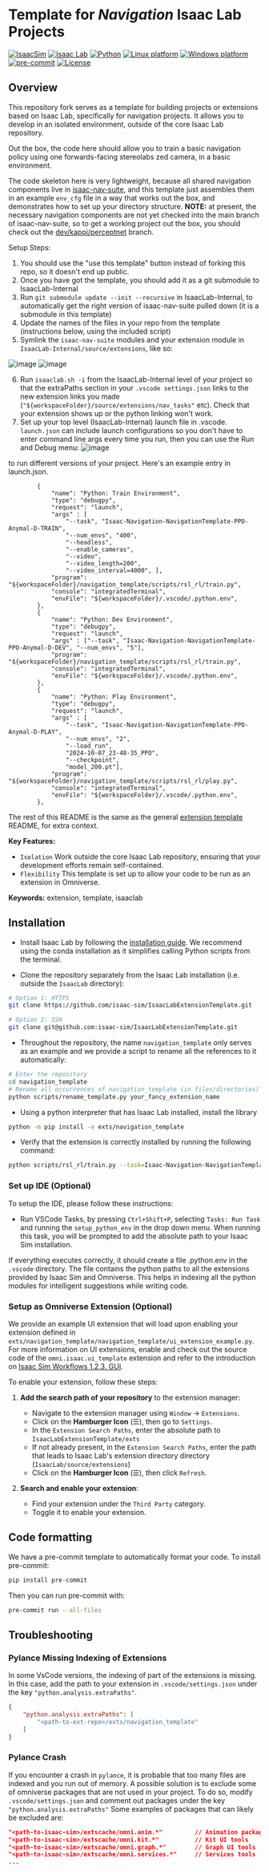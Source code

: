 # Template for _Navigation_ Isaac Lab Projects

[![IsaacSim](https://img.shields.io/badge/IsaacSim-4.2.0-silver.svg)](https://docs.omniverse.nvidia.com/isaacsim/latest/overview.html)
[![Isaac Lab](https://img.shields.io/badge/IsaacLab-1.2.0-silver)](https://isaac-sim.github.io/IsaacLab)
[![Python](https://img.shields.io/badge/python-3.10-blue.svg)](https://docs.python.org/3/whatsnew/3.10.html)
[![Linux platform](https://img.shields.io/badge/platform-linux--64-orange.svg)](https://releases.ubuntu.com/20.04/)
[![Windows platform](https://img.shields.io/badge/platform-windows--64-orange.svg)](https://www.microsoft.com/en-us/)
[![pre-commit](https://img.shields.io/badge/pre--commit-enabled-brightgreen?logo=pre-commit&logoColor=white)](https://pre-commit.com/)
[![License](https://img.shields.io/badge/license-MIT-yellow.svg)](https://opensource.org/license/mit)

## Overview

This repository fork serves as a template for building projects or extensions based on Isaac Lab, specifically for navigation projects. It allows you to develop in an isolated environment, outside of the core Isaac Lab repository.

Out the box, the code here should allow you to train a basic navigation policy using one forwards-facing stereolabs zed camera, in a basic environment.

The code skeleton here is very lightweight, because all shared navigation components live in [isaac-nav-suite](https://github.com/leggedrobotics/isaac-nav-suite), and this template just assembles them in an example `env_cfg` file in a way that works out the box, and demonstrates how to set up your directory structure. **NOTE:** at present, the necessary navigation components are not yet checked into the main branch of isaac-nav-suite, so to get a working project out the box, you should check out the [dev/kappi/perceptnet](https://github.com/leggedrobotics/isaac-nav-suite/tree/dev/kappi/perceptnet) branch.

Setup Steps:

1. You should use the "use this template" button instead of forking this repo, so it doesn't end up public.
2. Once you have got the template, you should add it as a git submodule to IsaacLab-Internal
3. Run `git submodule update --init --recursive` in IsaacLab-Internal, to automatically get the right version of isaac-nav-suite pulled down (it is a submodule in this template)
4. Update the names of the files in your repo from the template (instructions below, using the included script)
5. Symlink the `isaac-nav-suite` modules and your extension module in `IsaacLab-Internal/source/extensions`, like so:
  
![image](https://github.com/user-attachments/assets/d07b24e2-28f7-45b3-b0fc-909a935c5199)
![image](https://github.com/user-attachments/assets/19b5f571-9741-4937-bc79-a41ba36ec40c)

6. Run `isaaclab.sh -i` from the IsaacLab-Internal level of your project so that the extraPaths section in your `.vscode settings.json` links to the new extension links you made (`"${workspaceFolder}/source/extensions/nav_tasks"` etc). Check that your extension shows up or the python linking won't work.
7. Set up your top level (IsaacLab-Internal) launch file in .vscode. `launch.json` can include launch configurations so you don't have to enter command line args every time you run, then you can use the Run and Debug menu:
![image](https://github.com/user-attachments/assets/bb691dbb-1406-4cf4-b08e-b3ec9f761add)

to run different versions of your project. Here's an example entry in launch.json.
```
        {
            "name": "Python: Train Environment",
            "type": "debugpy",
            "request": "launch",
            "args" : [
                "--task", "Isaac-Navigation-NavigationTemplate-PPO-Anymal-D-TRAIN", 
                "--num_envs", "400",
                "--headless",
                "--enable_cameras",
                "--video",
                "--video_length=200",
                "--video_interval=4000", ],
            "program": "${workspaceFolder}/navigation_template/scripts/rsl_rl/train.py",
            "console": "integratedTerminal",
            "envFile": "${workspaceFolder}/.vscode/.python.env",
        },
        {
            "name": "Python: Dev Environment",
            "type": "debugpy",
            "request": "launch",
            "args" : ["--task", "Isaac-Navigation-NavigationTemplate-PPO-Anymal-D-DEV", "--num_envs", "5"],
            "program": "${workspaceFolder}/navigation_template/scripts/rsl_rl/train.py",
            "console": "integratedTerminal",
            "envFile": "${workspaceFolder}/.vscode/.python.env",
        },
        {
            "name": "Python: Play Environment",
            "type": "debugpy",
            "request": "launch",
            "args" : [
                "--task", "Isaac-Navigation-NavigationTemplate-PPO-Anymal-D-PLAY",
                "--num_envs", "2",
                "--load_run",
                "2024-10-07_23-48-35_PPO",
                "--checkpoint",
                "model_200.pt"],
            "program": "${workspaceFolder}/navigation_template/scripts/rsl_rl/play.py",
            "console": "integratedTerminal",
            "envFile": "${workspaceFolder}/.vscode/.python.env",
        },
```

The rest of this README is the same as the general [extension template](https://github.com/isaac-sim/IsaacLabExtensionTemplate) README, for extra context.

**Key Features:**

- `Isolation` Work outside the core Isaac Lab repository, ensuring that your development efforts remain self-contained.
- `Flexibility` This template is set up to allow your code to be run as an extension in Omniverse.

**Keywords:** extension, template, isaaclab

## Installation

- Install Isaac Lab by following the [installation guide](https://isaac-sim.github.io/IsaacLab/source/setup/installation/index.html). We recommend using the conda installation as it simplifies calling Python scripts from the terminal.

- Clone the repository separately from the Isaac Lab installation (i.e. outside the `IsaacLab` directory):

```bash
# Option 1: HTTPS
git clone https://github.com/isaac-sim/IsaacLabExtensionTemplate.git

# Option 2: SSH
git clone git@github.com:isaac-sim/IsaacLabExtensionTemplate.git
```

- Throughout the repository, the name `navigation_template` only serves as an example and we provide a script to rename all the references to it automatically:

```bash
# Enter the repository
cd navigation_template
# Rename all occurrences of navigation_template (in files/directories) to your_fancy_extension_name
python scripts/rename_template.py your_fancy_extension_name
```

- Using a python interpreter that has Isaac Lab installed, install the library

```bash
python -m pip install -e exts/navigation_template
```

- Verify that the extension is correctly installed by running the following command:

```bash
python scripts/rsl_rl/train.py --task=Isaac-Navigation-NavigationTemplate-PPO-Anymal-D-DEV
```

### Set up IDE (Optional)

To setup the IDE, please follow these instructions:

- Run VSCode Tasks, by pressing `Ctrl+Shift+P`, selecting `Tasks: Run Task` and running the `setup_python_env` in the drop down menu. When running this task, you will be prompted to add the absolute path to your Isaac Sim installation.

If everything executes correctly, it should create a file .python.env in the `.vscode` directory. The file contains the python paths to all the extensions provided by Isaac Sim and Omniverse. This helps in indexing all the python modules for intelligent suggestions while writing code.

### Setup as Omniverse Extension (Optional)

We provide an example UI extension that will load upon enabling your extension defined in `exts/navigation_template/navigation_template/ui_extension_example.py`. For more information on UI extensions, enable and check out the source code of the `omni.isaac.ui_template` extension and refer to the introduction on [Isaac Sim Workflows 1.2.3. GUI](https://docs.omniverse.nvidia.com/isaacsim/latest/introductory_tutorials/tutorial_intro_workflows.html#gui).

To enable your extension, follow these steps:

1. **Add the search path of your repository** to the extension manager:
    - Navigate to the extension manager using `Window` -> `Extensions`.
    - Click on the **Hamburger Icon** (☰), then go to `Settings`.
    - In the `Extension Search Paths`, enter the absolute path to `IsaacLabExtensionTemplate/exts`
    - If not already present, in the `Extension Search Paths`, enter the path that leads to Isaac Lab's extension directory directory (`IsaacLab/source/extensions`)
    - Click on the **Hamburger Icon** (☰), then click `Refresh`.

2. **Search and enable your extension**:
    - Find your extension under the `Third Party` category.
    - Toggle it to enable your extension.

## Code formatting

We have a pre-commit template to automatically format your code.
To install pre-commit:

```bash
pip install pre-commit
```

Then you can run pre-commit with:

```bash
pre-commit run --all-files
```

## Troubleshooting

### Pylance Missing Indexing of Extensions

In some VsCode versions, the indexing of part of the extensions is missing. In this case, add the path to your extension in `.vscode/settings.json` under the key `"python.analysis.extraPaths"`.

```json
{
    "python.analysis.extraPaths": [
        "<path-to-ext-repo>/exts/navigation_template"
    ]
}
```

### Pylance Crash

If you encounter a crash in `pylance`, it is probable that too many files are indexed and you run out of memory.
A possible solution is to exclude some of omniverse packages that are not used in your project.
To do so, modify `.vscode/settings.json` and comment out packages under the key `"python.analysis.extraPaths"`
Some examples of packages that can likely be excluded are:

```json
"<path-to-isaac-sim>/extscache/omni.anim.*"         // Animation packages
"<path-to-isaac-sim>/extscache/omni.kit.*"          // Kit UI tools
"<path-to-isaac-sim>/extscache/omni.graph.*"        // Graph UI tools
"<path-to-isaac-sim>/extscache/omni.services.*"     // Services tools
...
```
